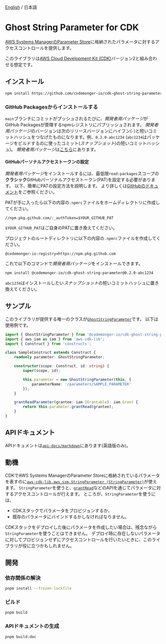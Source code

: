 [English](README.md) / 日本語

# Ghost String Parameter for CDK

[AWS Systems ManagerのParameter Store](https://docs.aws.amazon.com/systems-manager/latest/userguide/systems-manager-parameter-store.html)に格納されたパラメータに対するアクセスコントロールを提供します。

このライブラリは[AWS Cloud Development Kit (CDK)](https://aws.amazon.com/cdk/)バージョン2と組み合わせる想定です。

## インストール

```sh
npm install https://github.com/codemonger-io/cdk-ghost-string-parameter.git#v0.2.0
```

### GitHub Packagesからインストールする

`main`ブランチにコミットがプッシュされるたびに、*開発者用パッケージ*がGitHub Packagesが管理するnpmレジストリにパブリッシュされます。
*開発者用パッケージ*のバージョンは次のリリースバージョンにハイフン(`-`)と短いコミットハッシュをつなげたものになります。例、`0.2.0-abc1234` (`abc1234`はパッケージをビルドするのに使ったコミット(*スナップショット*)の短いコミットハッシュ)。
*開発者用パッケージ*は[こちら](https://github.com/codemonger-io/cdk-ghost-string-parameter/pkgs/npm/cdk-ghost-string-parameter)にあります。

#### GitHubパーソナルアクセストークンの設定

*開発者用パッケージ*をインストールするには、最低限`read:packages`スコープの**クラシック**GitHubパーソナルアクセストークン(PAT)を設定する必要があります。
以下、簡単にPATの設定方法を説明します。
より詳しくは[GitHubのドキュメント](https://docs.github.com/en/packages/working-with-a-github-packages-registry/working-with-the-npm-registry)をご参照ください。

PATが手に入ったら以下の内容の`.npmrc`ファイルをホームディレクトリに作成してください。

```
//npm.pkg.github.com/:_authToken=$YOUR_GITHUB_PAT
```

`$YOUR_GITHUB_PAT`はご自身のPATに置き換えてください。

プロジェクトのルートディレクトリに以下の内容の`.npmrc`ファイルを作成してください。

```
@codemonger-io:registry=https://npm.pkg.github.com
```

これで以下のコマンドで*開発者用パッケージ*をインストールできます。

```sh
npm install @codemonger-io/cdk-ghost-string-parameter@0.2.0-abc1234
```

`abc1234`はインストールしたい*スナップショット*の短いコミットハッシュに置き換えてください。

## サンプル

このライブラリが提供する唯一のクラスが[`GhostStringParameter`](./api-docs/markdown/cdk-ghost-string-parameter.md)です。
以下は使用例です。

```ts
import { GhostStringParameter } from '@codemonger-io/cdk-ghost-string-parameter';
import { aws_iam as iam } from 'aws-cdk-lib';
import { Construct } from 'constructs';

class SampleConstruct extends Construct {
    readonly parameter: GhostStringParameter;

    constructor(scope: Construct, id: string) {
        super(scope, id);

        this.parameter = new GhostStringParameter(this, {
            parameterName: '/parameters/SAMPLE_PARAMETER'
        });
    }

    grantReadParameter(grantee: iam.IGrantable): iam.Grant {
        return this.parameter.grantRead(grantee);
    }
}
```

## APIドキュメント

APIドキュメントは[`api-docs/markdown`](./api-docs/markdown/index.md)にあります(英語版のみ)。

## 動機

CDKでAWS Systems ManagerのParameter Storeに格納されているパラメータを表すのに[`aws-cdk-lib.aws_ssm.StringParameter (StringParameter)`](https://docs.aws.amazon.com/cdk/api/v2/docs/aws-cdk-lib.aws_ssm.StringParameter.html)が使えます。
`StringParameter`を使うと、[`grantRead`](https://docs.aws.amazon.com/cdk/api/v2/docs/aws-cdk-lib.aws_ssm.StringParameter.html#grantwbrreadgrantee)などのAPIを通じてパラメータに対するアクセスコントロールが行えます。
ところが、`StringParameter`を使うには、
- CDKスタックでパラメータをプロビジョンするか、
- 既存のパラメータにバインドするかしなければなりません。

CDKスタックをデプロイした後にパラメータを作成したい場合は、残念ながら`StringParameter`を使うことはできません。
デプロイ時に存在しないパラメータに対してプロビジョンせずにアクセスコントロールを行いたいときに、このライブラリが役に立つかもしれません。

## 開発

### 依存関係の解決

```sh
pnpm install --frozen-lockfile
```

### ビルド

```sh
pnpm build
```

### APIドキュメントの生成

```sh
pnpm build:doc
```
